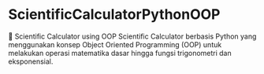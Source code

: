 # ScientificCalculatorPythonOOP
🚀 Scientific Calculator using OOP Scientific Calculator berbasis Python yang menggunakan konsep Object Oriented Programming (OOP) untuk melakukan operasi matematika dasar hingga fungsi trigonometri dan eksponensial.
